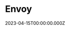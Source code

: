 ---
title: Envoy
website: https://envoy.com/
date: 2023-04-15T00:00:00.000Z
description:
ssg:
  - Jekyll
css:
  
cms:
  
category:

draft: false
---